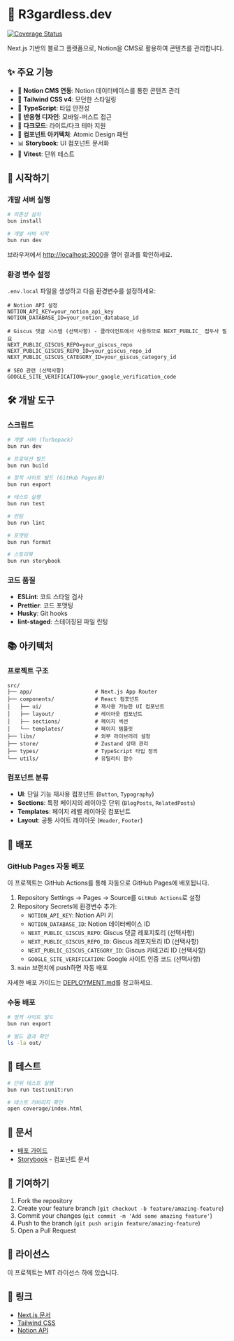 # 🚀 R3gardless.dev

[![Coverage Status](https://codecov.io/gh/R3gardless/r3gardless.dev/branch/main/graph/badge.svg)](https://codecov.io/gh/R3gardless/r3gardless.dev)

Next.js 기반의 블로그 플랫폼으로, Notion을 CMS로 활용하여 콘텐츠를 관리합니다.

## ✨ 주요 기능

- 📝 **Notion CMS 연동**: Notion 데이터베이스를 통한 콘텐츠 관리
- 🎨 **Tailwind CSS v4**: 모던한 스타일링
- 🔧 **TypeScript**: 타입 안전성
- 📱 **반응형 디자인**: 모바일-퍼스트 접근
- 🌙 **다크모드**: 라이트/다크 테마 지원
- 🧩 **컴포넌트 아키텍처**: Atomic Design 패턴
- 📊 **Storybook**: UI 컴포넌트 문서화
- 🧪 **Vitest**: 단위 테스트

## 🚀 시작하기

### 개발 서버 실행

```bash
# 의존성 설치
bun install

# 개발 서버 시작
bun run dev
```

브라우저에서 [http://localhost:3000](http://localhost:3000)을 열어 결과를 확인하세요.

### 환경 변수 설정

`.env.local` 파일을 생성하고 다음 환경변수를 설정하세요:

```env
# Notion API 설정
NOTION_API_KEY=your_notion_api_key
NOTION_DATABASE_ID=your_notion_database_id

# Giscus 댓글 시스템 (선택사항) - 클라이언트에서 사용하므로 NEXT_PUBLIC_ 접두사 필요
NEXT_PUBLIC_GISCUS_REPO=your_giscus_repo
NEXT_PUBLIC_GISCUS_REPO_ID=your_giscus_repo_id
NEXT_PUBLIC_GISCUS_CATEGORY_ID=your_giscus_category_id

# SEO 관련 (선택사항)
GOOGLE_SITE_VERIFICATION=your_google_verification_code
```

## 🛠 개발 도구

### 스크립트

```bash
# 개발 서버 (Turbopack)
bun run dev

# 프로덕션 빌드
bun run build

# 정적 사이트 빌드 (GitHub Pages용)
bun run export

# 테스트 실행
bun run test

# 린팅
bun run lint

# 포맷팅
bun run format

# 스토리북
bun run storybook
```

### 코드 품질

- **ESLint**: 코드 스타일 검사
- **Prettier**: 코드 포맷팅  
- **Husky**: Git hooks
- **lint-staged**: 스테이징된 파일 린팅

## 📚 아키텍처

### 프로젝트 구조

```
src/
├── app/                    # Next.js App Router
├── components/             # React 컴포넌트
│   ├── ui/                 # 재사용 가능한 UI 컴포넌트
│   ├── layout/             # 레이아웃 컴포넌트
│   ├── sections/           # 페이지 섹션
│   └── templates/          # 페이지 템플릿
├── libs/                   # 외부 라이브러리 설정
├── store/                  # Zustand 상태 관리
├── types/                  # TypeScript 타입 정의
└── utils/                  # 유틸리티 함수
```

### 컴포넌트 분류

- **UI**: 단일 기능 재사용 컴포넌트 (`Button`, `Typography`)
- **Sections**: 특정 페이지의 레이아웃 단위 (`BlogPosts`, `RelatedPosts`)
- **Templates**: 페이지 레벨 레이아웃 컴포넌트
- **Layout**: 공통 사이트 레이아웃 (`Header`, `Footer`)

## 🚀 배포

### GitHub Pages 자동 배포

이 프로젝트는 GitHub Actions를 통해 자동으로 GitHub Pages에 배포됩니다.

1. Repository Settings → Pages → Source를 `GitHub Actions`로 설정
2. Repository Secrets에 환경변수 추가:
   - `NOTION_API_KEY`: Notion API 키
   - `NOTION_DATABASE_ID`: Notion 데이터베이스 ID
   - `NEXT_PUBLIC_GISCUS_REPO`: Giscus 댓글 레포지토리 (선택사항)
   - `NEXT_PUBLIC_GISCUS_REPO_ID`: Giscus 레포지토리 ID (선택사항)
   - `NEXT_PUBLIC_GISCUS_CATEGORY_ID`: Giscus 카테고리 ID (선택사항)
   - `GOOGLE_SITE_VERIFICATION`: Google 사이트 인증 코드 (선택사항)
3. `main` 브랜치에 push하면 자동 배포

자세한 배포 가이드는 [DEPLOYMENT.md](./docs/DEPLOYMENT.md)를 참고하세요.

### 수동 배포

```bash
# 정적 사이트 빌드
bun run export

# 빌드 결과 확인
ls -la out/
```

## 🧪 테스트

```bash
# 단위 테스트 실행
bun run test:unit:run

# 테스트 커버리지 확인
open coverage/index.html
```

## 📖 문서

- [배포 가이드](./docs/DEPLOYMENT.md)
- [Storybook](http://localhost:6006) - 컴포넌트 문서

## 🤝 기여하기

1. Fork the repository
2. Create your feature branch (`git checkout -b feature/amazing-feature`)
3. Commit your changes (`git commit -m 'Add some amazing feature'`)
4. Push to the branch (`git push origin feature/amazing-feature`)
5. Open a Pull Request

## 📄 라이선스

이 프로젝트는 MIT 라이선스 하에 있습니다.

## 🔗 링크

- [Next.js 문서](https://nextjs.org/docs)
- [Tailwind CSS](https://tailwindcss.com)
- [Notion API](https://developers.notion.com)
